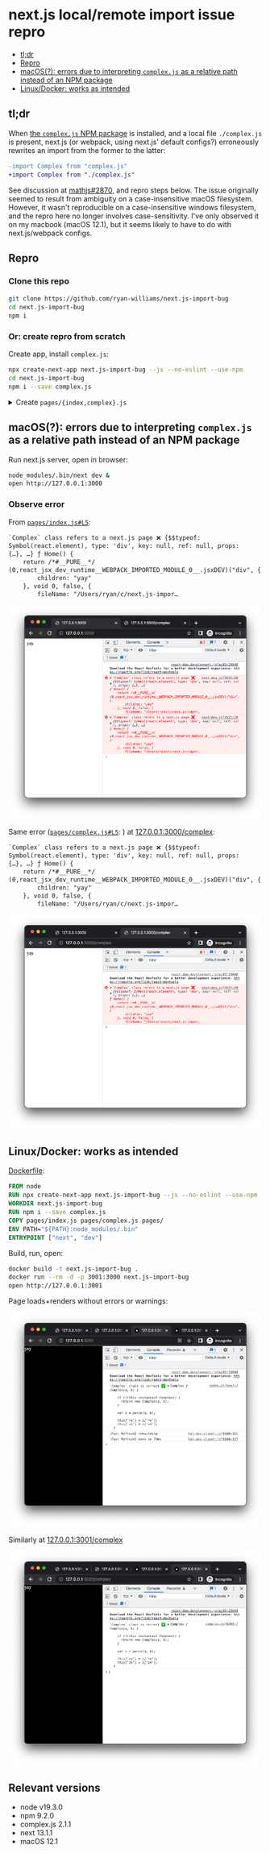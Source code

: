 # next.js local/remote import issue repro

- [tl;dr](#tldr)
- [Repro](#repro)
- [macOS(?): errors due to interpreting `complex.js` as a relative path instead of an NPM package](#macOS)
- [Linux/Docker: works as intended](#docker)

## tl;dr <a id="tldr"></a>
When [the `complex.js` NPM package](https://www.npmjs.com/package/complex.js) is installed, and a local file `./complex.js` is present, next.js (or webpack, using next.js' default configs?) erroneously rewrites an import from the former to the latter:

```diff
-import Complex from "complex.js"
+import Complex from "./complex.js"
```

See discussion at [mathjs#2870](https://github.com/josdejong/mathjs/issues/2870), and repro steps below. The issue originally seemed to result from ambiguity on a case-insensitive macOS filesystem. However, it wasn't reproducible on a case-insensitive windows filesystem, and the repro here no longer involves case-sensitivity. I've only observed it on my macbook (macOS 12.1), but it seems likely to have to do with next.js/webpack configs.

## Repro <a id="repro"></a>

### Clone this repo
```bash
git clone https://github.com/ryan-williams/next.js-import-bug
cd next.js-import-bug
npm i
```

### Or: create repro from scratch
Create app, install `complex.js`:
```bash
npx create-next-app next.js-import-bug --js --no-eslint --use-npm
cd next.js-import-bug
npm i --save complex.js
```

<details><summary>Create <code>pages/{index,complex}.js</code></summary>

```bash
# Create pages/index.js
cat >pages/index.js <<EOF
import Complex from 'complex.js'

const c = new Complex(11, 22)
if (!!c.props) {
  console.error('`Complex` class refers to a next.js page ❌', c, Complex)
} else if (c.re) {
  console.log("`Complex` class is correct ✅", c, Complex)
} else {
  console.error("`Complex` class not recognized:", c, Complex)
}

export default function Home() {
  return <div>yay</div>
}
EOF

# Create pages/complex.js with the same content
cp pages/{index,complex}.js
```
</details>

<a id="macOS"></a>
## macOS(?): errors due to interpreting `complex.js` as a relative path instead of an NPM package

Run next.js server, open in browser:
```bash
node_modules/.bin/next dev &
open http://127.0.0.1:3000
```

### Observe error

From [`pages/index.js#L5`](pages/index.js#L5):
```
`Complex` class refers to a next.js page ❌ {$$typeof: Symbol(react.element), type: 'div', key: null, ref: null, props: {…}, …} ƒ Home() {
    return /*#__PURE__*/ (0,react_jsx_dev_runtime__WEBPACK_IMPORTED_MODULE_0__.jsxDEV)("div", {
        children: "yay"
    }, void 0, false, {
        fileName: "/Users/ryan/c/next.js-impor…
```

![](screenshots/index.js.png)

Same error ([`pages/complex.js#L5`](pages/complex.js#L5):
) at [127.0.0.1:3000/complex](http://127.0.0.1:3000/complex):

```
`Complex` class refers to a next.js page ❌ {$$typeof: Symbol(react.element), type: 'div', key: null, ref: null, props: {…}, …} ƒ Home() {
    return /*#__PURE__*/ (0,react_jsx_dev_runtime__WEBPACK_IMPORTED_MODULE_0__.jsxDEV)("div", {
        children: "yay"
    }, void 0, false, {
        fileName: "/Users/ryan/c/next.js-impor…
```

![](screenshots/complex.js.png)

## Linux/Docker: works as intended <a id="docker"></a>
[Dockerfile](Dockerfile):
```Dockerfile
FROM node
RUN npx create-next-app next.js-import-bug --js --no-eslint --use-npm
WORKDIR next.js-import-bug
RUN npm i --save complex.js
COPY pages/index.js pages/complex.js pages/
ENV PATH="${PATH}:node_modules/.bin"
ENTRYPOINT ["next", "dev"]
```

Build, run, open:
```bash
docker build -t next.js-import-bug .
docker run --rm -d -p 3001:3000 next.js-import-bug
open http://127.0.0.1:3001
```

Page loads+renders without errors or warnings:

![](./screenshots/success-index.js.png)

Similarly at [127.0.0.1:3001/complex](http://127.0.0.1:3001/complex)

![](./screenshots/success-complex.js.png)

## Relevant versions
* node v19.3.0
* npm 9.2.0
* complex.js 2.1.1
* next 13.1.1
* macOS 12.1
